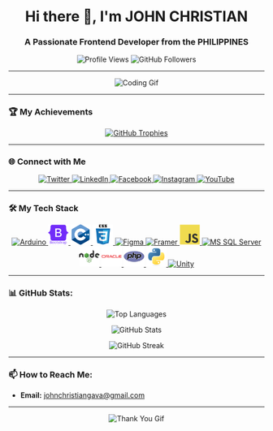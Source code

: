<h1 align="center">Hi there 👋, I'm JOHN CHRISTIAN</h1>
<h3 align="center">A Passionate Frontend Developer from the PHILIPPINES</h3>

<p align="center">
  <img src="https://komarev.com/ghpvc/?username=itsbabychano&label=Profile%20views&color=brightgreen&style=for-the-badge" alt="Profile Views" />
  <img src="https://img.shields.io/github/followers/itsbabychano?label=Followers&style=for-the-badge" alt="GitHub Followers" />
</p>

---

<div align="center">
  <img src="https://media.giphy.com/media/L1R1tvI9svkIWwpVYr/giphy.gif" alt="Coding Gif" width="400" height="200"/>
</div>

---

### 🏆 My Achievements

<p align="center">
  <a href="https://github.com/ryo-ma/github-profile-trophy">
    <img src="https://github-profile-trophy.vercel.app/?username=itsbabychano&theme=onedark&row=1&column=6" alt="GitHub Trophies" />
  </a>
</p>

---

### 🌐 Connect with Me

<p align="center">
  <a href="https://twitter.com/codenerdgeek" target="blank">
    <img src="https://img.shields.io/twitter/follow/codenerdgeek?logo=twitter&style=for-the-badge" alt="Twitter" />
  </a>
  <a href="https://linkedin.com/in/john-christian-gava-ab7b17188" target="blank">
    <img src="https://img.shields.io/badge/-LinkedIn-blue?style=for-the-badge&logo=Linkedin&logoColor=white" alt="LinkedIn" />
  </a>
  <a href="https://fb.com/itsbabychano" target="blank">
    <img src="https://img.shields.io/badge/Facebook-1877F2?style=for-the-badge&logo=facebook&logoColor=white" alt="Facebook" />
  </a>
  <a href="https://instagram.com/bini_chano" target="blank">
    <img src="https://img.shields.io/badge/-Instagram-E4405F?style=for-the-badge&logo=Instagram&logoColor=white" alt="Instagram" />
  </a>
  <a href="https://www.youtube.com/c/cspc - bscs 3rd year" target="blank">
    <img src="https://img.shields.io/badge/Youtube-FF0000?style=for-the-badge&logo=youtube&logoColor=white" alt="YouTube" />
  </a>
</p>

---

### 🛠️ My Tech Stack

<p align="center">
  <a href="https://www.arduino.cc/" target="_blank"> 
    <img src="https://cdn.worldvectorlogo.com/logos/arduino-1.svg" alt="Arduino" width="40" height="40"/> 
  </a> 
  <a href="https://getbootstrap.com" target="_blank"> 
    <img src="https://raw.githubusercontent.com/devicons/devicon/master/icons/bootstrap/bootstrap-plain-wordmark.svg" alt="Bootstrap" width="40" height="40"/> 
  </a> 
  <a href="https://www.w3schools.com/cpp/" target="_blank"> 
    <img src="https://raw.githubusercontent.com/devicons/devicon/master/icons/cplusplus/cplusplus-original.svg" alt="C++" width="40" height="40"/> 
  </a> 
  <a href="https://www.w3schools.com/css/" target="_blank"> 
    <img src="https://raw.githubusercontent.com/devicons/devicon/master/icons/css3/css3-original-wordmark.svg" alt="CSS3" width="40" height="40"/> 
  </a>
  <a href="https://www.figma.com/" target="_blank"> 
    <img src="https://www.vectorlogo.zone/logos/figma/figma-icon.svg" alt="Figma" width="40" height="40"/> 
  </a>
  <a href="https://www.framer.com/" target="_blank"> 
    <img src="https://www.vectorlogo.zone/logos/framer/framer-icon.svg" alt="Framer" width="40" height="40"/> 
  </a>
  <a href="https://developer.mozilla.org/en-US/docs/Web/JavaScript" target="_blank"> 
    <img src="https://raw.githubusercontent.com/devicons/devicon/master/icons/javascript/javascript-original.svg" alt="JavaScript" width="40" height="40"/> 
  </a>
  <a href="https://www.microsoft.com/en-us/sql-server" target="_blank"> 
    <img src="https://www.svgrepo.com/show/303229/microsoft-sql-server-logo.svg" alt="MS SQL Server" width="40" height="40"/> 
  </a>
  <a href="https://nodejs.org" target="_blank"> 
    <img src="https://raw.githubusercontent.com/devicons/devicon/master/icons/nodejs/nodejs-original-wordmark.svg" alt="Node.js" width="40" height="40"/> 
  </a>
  <a href="https://www.oracle.com/" target="_blank"> 
    <img src="https://raw.githubusercontent.com/devicons/devicon/master/icons/oracle/oracle-original.svg" alt="Oracle" width="40" height="40"/> 
  </a>
  <a href="https://www.php.net" target="_blank"> 
    <img src="https://raw.githubusercontent.com/devicons/devicon/master/icons/php/php-original.svg" alt="PHP" width="40" height="40"/> 
  </a>
  <a href="https://www.python.org" target="_blank"> 
    <img src="https://raw.githubusercontent.com/devicons/devicon/master/icons/python/python-original.svg" alt="Python" width="40" height="40"/> 
  </a>
  <a href="https://unity.com/" target="_blank"> 
    <img src="https://www.vectorlogo.zone/logos/unity3d/unity3d-icon.svg" alt="Unity" width="40" height="40"/> 
  </a>
</p>

---

### 📊 GitHub Stats:

<p align="center">
  <img src="https://github-readme-stats.vercel.app/api/top-langs?username=itsbabychano&show_icons=true&locale=en&layout=compact&theme=radical" alt="Top Languages" />
</p>

<p align="center">
  <img src="https://github-readme-stats.vercel.app/api?username=itsbabychano&show_icons=true&locale=en&theme=tokyonight" alt="GitHub Stats" />
</p>

<p align="center">
  <img src="https://github-readme-streak-stats.herokuapp.com/?user=itsbabychano&theme=highcontrast" alt="GitHub Streak" />
</p>

---

### 📫 How to Reach Me:

- **Email:** johnchristiangava@gmail.com

---

<p align="center">
  <img src="https://media.giphy.com/media/xT0xeJpnrWC4XWblEk/giphy.gif" alt="Thank You Gif" width="400" height="200"/>
</p>
